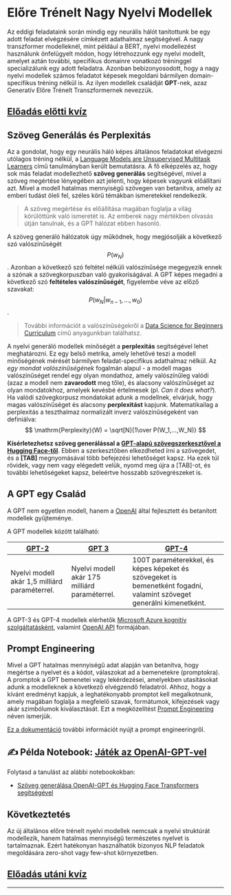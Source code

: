<!--
CO_OP_TRANSLATOR_METADATA:
{
  "original_hash": "97836d30a6bec736f8e3b4411c572bc2",
  "translation_date": "2025-09-23T11:18:31+00:00",
  "source_file": "lessons/5-NLP/20-LangModels/README.md",
  "language_code": "hu"
}
-->
# Előre Trénelt Nagy Nyelvi Modellek

Az eddigi feladataink során mindig egy neurális hálót tanítottunk be egy adott feladat elvégzésére címkézett adathalmaz segítségével. A nagy transzformer modelleknél, mint például a BERT, nyelvi modellezést használunk önfelügyelt módon, hogy létrehozzunk egy nyelvi modellt, amelyet aztán további, specifikus domainre vonatkozó tréninggel specializálunk egy adott feladatra. Azonban bebizonyosodott, hogy a nagy nyelvi modellek számos feladatot képesek megoldani bármilyen domain-specifikus tréning nélkül is. Az ilyen modellek családját **GPT**-nek, azaz Generatív Előre Trénelt Transzformernek nevezzük.

## [Előadás előtti kvíz](https://ff-quizzes.netlify.app/en/ai/quiz/39)

## Szöveg Generálás és Perplexitás

Az a gondolat, hogy egy neurális háló képes általános feladatokat elvégezni utólagos tréning nélkül, a [Language Models are Unsupervised Multitask Learners](https://cdn.openai.com/better-language-models/language_models_are_unsupervised_multitask_learners.pdf) című tanulmányban került bemutatásra. A fő elképzelés az, hogy sok más feladat modellezhető **szöveg generálás** segítségével, mivel a szöveg megértése lényegében azt jelenti, hogy képesek vagyunk előállítani azt. Mivel a modell hatalmas mennyiségű szövegen van betanítva, amely az emberi tudást öleli fel, széles körű témákban ismeretekkel rendelkezik.

> A szöveg megértése és előállítása magában foglalja a világ körülöttünk való ismeretét is. Az emberek nagy mértékben olvasás útján tanulnak, és a GPT hálózat ebben hasonló.

A szöveg generáló hálózatok úgy működnek, hogy megjósolják a következő szó valószínűségét $$P(w_N)$$. Azonban a következő szó feltétel nélküli valószínűsége megegyezik ennek a szónak a szövegkorpuszban való gyakoriságával. A GPT képes megadni a következő szó **feltételes valószínűségét**, figyelembe véve az előző szavakat: $$P(w_N | w_{n-1}, ..., w_0)$$.

> További információt a valószínűségekről a [Data Science for Beginners Curriculum](https://github.com/microsoft/Data-Science-For-Beginners/tree/main/1-Introduction/04-stats-and-probability) című anyagunkban találhatsz.

A nyelvi generáló modellek minőségét a **perplexitás** segítségével lehet meghatározni. Ez egy belső metrika, amely lehetővé teszi a modell minőségének mérését bármilyen feladat-specifikus adathalmaz nélkül. Az *egy mondat valószínűségének* fogalmán alapul - a modell magas valószínűséget rendel egy olyan mondathoz, amely valószínűleg valódi (azaz a modell nem **zavarodott** meg tőle), és alacsony valószínűséget az olyan mondatokhoz, amelyek kevésbé értelmesek (pl. *Can it does what?*). Ha valódi szövegkorpusz mondatokat adunk a modellnek, elvárjuk, hogy magas valószínűséget és alacsony **perplexitást** kapjunk. Matematikailag a perplexitás a teszthalmaz normalizált inverz valószínűségeként van definiálva:
$$
\mathrm{Perplexity}(W) = \sqrt[N]{1\over P(W_1,...,W_N)}
$$ 

**Kísérletezhetsz szöveg generálással a [GPT-alapú szövegszerkesztővel a Hugging Face-től](https://transformer.huggingface.co/doc/gpt2-large)**. Ebben a szerkesztőben elkezdheted írni a szövegedet, és a **[TAB]** megnyomásával több befejezési lehetőséget kapsz. Ha ezek túl rövidek, vagy nem vagy elégedett velük, nyomd meg újra a [TAB]-ot, és további lehetőségeket kapsz, beleértve hosszabb szövegrészeket is.

## A GPT egy Család

A GPT nem egyetlen modell, hanem a [OpenAI](https://openai.com) által fejlesztett és betanított modellek gyűjteménye.

A GPT modellek között található:

| [GPT-2](https://huggingface.co/docs/transformers/model_doc/gpt2#openai-gpt2) | [GPT 3](https://openai.com/research/language-models-are-few-shot-learners) | [GPT-4](https://openai.com/gpt-4) |
| -- | -- | -- |
| Nyelvi modell akár 1,5 milliárd paraméterrel. | Nyelvi modell akár 175 milliárd paraméterrel. | 100T paraméterekkel, és képes képeket és szövegeket is bemenetként fogadni, valamint szöveget generálni kimenetként. |

A GPT-3 és GPT-4 modellek elérhetők [Microsoft Azure kognitív szolgáltatásként](https://azure.microsoft.com/en-us/services/cognitive-services/openai-service/#overview?WT.mc_id=academic-77998-cacaste), valamint [OpenAI API](https://openai.com/api/) formájában.

## Prompt Engineering

Mivel a GPT hatalmas mennyiségű adat alapján van betanítva, hogy megértse a nyelvet és a kódot, válaszokat ad a bemenetekre (promptokra). A promptok a GPT bemenetei vagy lekérdezései, amelyekben utasításokat adunk a modelleknek a következő elvégzendő feladatról. Ahhoz, hogy a kívánt eredményt kapjuk, a leghatékonyabb promptot kell megalkotnunk, amely magában foglalja a megfelelő szavak, formátumok, kifejezések vagy akár szimbólumok kiválasztását. Ezt a megközelítést [Prompt Engineering](https://learn.microsoft.com/en-us/shows/ai-show/the-basics-of-prompt-engineering-with-azure-openai-service?WT.mc_id=academic-77998-bethanycheum) néven ismerjük.

[Ez a dokumentáció](https://learn.microsoft.com/en-us/semantic-kernel/prompt-engineering/?WT.mc_id=academic-77998-bethanycheum) további információt nyújt a prompt engineeringről.

## ✍️ Példa Notebook: [Játék az OpenAI-GPT-vel](GPT-PyTorch.ipynb)

Folytasd a tanulást az alábbi notebookokban:

* [Szöveg generálása OpenAI-GPT és Hugging Face Transformers segítségével](GPT-PyTorch.ipynb)

## Következtetés

Az új általános előre trénelt nyelvi modellek nemcsak a nyelvi struktúrát modellezik, hanem hatalmas mennyiségű természetes nyelvet is tartalmaznak. Ezért hatékonyan használhatók bizonyos NLP feladatok megoldására zero-shot vagy few-shot környezetben.

## [Előadás utáni kvíz](https://ff-quizzes.netlify.app/en/ai/quiz/40)

---

